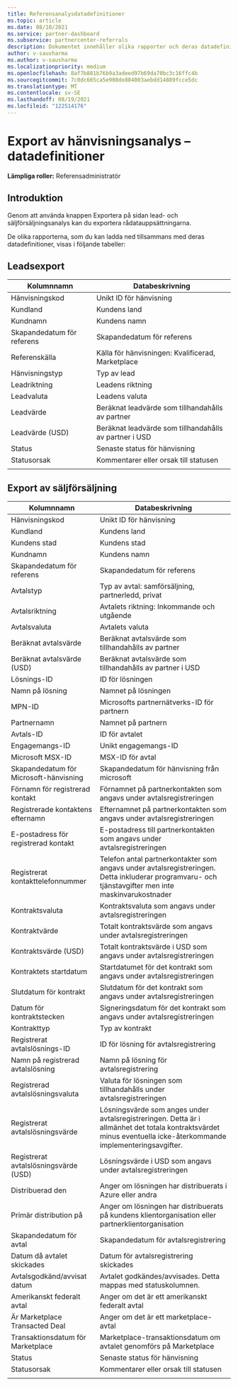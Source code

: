 ```yaml
---
title: Referensanalysdatadefinitioner
ms.topic: article
ms.date: 08/10/2021
ms.service: partner-dashboard
ms.subservice: partnercenter-referrals
description: Dokumentet innehåller olika rapporter och deras datadefinitioner, som du kan ladda ned från referensanalyssidorna.
author: v-sausharma
ms.author: v-sausharma
ms.localizationpriority: medium
ms.openlocfilehash: 8af7b881b76b9a3adeed97b69da70bc3c16ffc4b
ms.sourcegitcommit: 7c0dc665ca5e908de884003aebdd14889fcce5dc
ms.translationtype: MT
ms.contentlocale: sv-SE
ms.lasthandoff: 08/19/2021
ms.locfileid: "122514176"
---
```

# <a name="referral-analytics-export--data-definitions"></a>Export av hänvisningsanalys – datadefinitioner

**Lämpliga roller:** Referensadministratör

## <a name="introduction"></a>Introduktion

Genom att använda knappen Exportera på sidan lead- och säljförsäljningsanalys kan du exportera rådatauppsättningarna.

De olika rapporterna, som du kan ladda ned tillsammans med deras datadefinitioner, visas i följande tabeller:

## <a name="leads-export"></a>Leadsexport

|   Kolumnnamn |   Databeskrivning    |
|----|----|
|   Hänvisningskod |   Unikt ID för hänvisning  |
|   Kundland    |   Kundens land |
|   Kundnamn   |   Kundens namn    |
|   Skapandedatum för referens  |   Skapandedatum för referens   |
|   Referenskälla |   Källa för hänvisningen: Kvalificerad, Marketplace  |
|   Hänvisningstyp   |   Typ av lead    |
|   Leadriktning  |   Leadens riktning   |
|   Leadvaluta   |   Leadens valuta    |
|   Leadvärde  |   Beräknat leadvärde som tillhandahålls av partner    |
|   Leadvärde (USD)    |   Beräknat leadvärde som tillhandahålls av partner i USD |
|   Status      |   Senaste status för hänvisning   |
|   Statusorsak   |   Kommentarer eller orsak till statusen    |
|       |       |


## <a name="co-sell-export"></a>Export av säljförsäljning

|   Kolumnnamn |   Databeskrivning    |
|    ----    |    ----    |
|   Hänvisningskod |   Unikt ID för hänvisning  |
|   Kundland    |   Kundens land |
|   Kundens stad   |   Kundens stad    |
|   Kundnamn   |   Kundens namn    |
|   Skapandedatum för referens  |   Skapandedatum för referens   |
|   Avtalstyp   |   Typ av avtal: samförsäljning, partnerledd, privat |
|   Avtalsriktning  |   Avtalets riktning: Inkommande och utgående    |
|   Avtalsvaluta   |   Avtalets valuta    |
|   Beräknat avtalsvärde    |   Beräknat avtalsvärde som tillhandahålls av partner    |
|   Beräknat avtalsvärde (USD)  |   Beräknat avtalsvärde som tillhandahålls av partner i USD |
|   Lösnings-ID     |   ID för lösningen  |
|   Namn på lösning   |   Namnet på lösningen    |
|   MPN-ID  |   Microsofts partnernätverks-ID för partnern |
|   Partnernamn    |   Namnet på partnern |
|   Avtals-ID |   ID för avtalet  |
|   Engagemangs-ID   |   Unikt engagemangs-ID    |
|   Microsoft MSX-ID    |   MSX-ID för avtal  |
|   Skapandedatum för Microsoft-hänvisning    |   Skapandedatum för hänvisning från microsoft |
|   Förnamn för registrerad kontakt   |   Förnamnet på partnerkontakten som angavs under avtalsregistreringen |
|   Registrerade kontaktens efternamn    |   Efternamnet på partnerkontakten som angavs under avtalsregistreringen  |
|   E-postadress för registrerad kontakt    |   E-postadress till partnerkontakten som angavs under avtalsregistreringen  |
|   Registrerat kontakttelefonnummer |   Telefon antal partnerkontakter som angavs under avtalsregistreringen. Detta inkluderar programvaru- och tjänstavgifter men inte maskinvarukostnader   |
|   Kontraktsvaluta   |   Kontraktsvaluta som angavs under avtalsregistreringen  |
|   Kontraktvärde  |   Totalt kontraktsvärde som angavs under avtalsregistreringen  |
|   Kontraktsvärde (USD)    |   Totalt kontraktsvärde i USD som angavs under avtalsregistreringen   |
|   Kontraktets startdatum |   Startdatumet för det kontrakt som angavs under avtalsregistreringen    |
|   Slutdatum för kontrakt   |   Slutdatum för det kontrakt som angavs under avtalsregistreringen  |
|   Datum för kontraktstecken  |   Signeringsdatum för det kontrakt som angavs under avtalsregistreringen |
|   Kontrakttyp   |   Typ av kontrakt    |
|   Registrerat avtalslösnings-ID |   ID för lösning för avtalsregistrering    |
|   Namn på registrerad avtalslösning   |   Namn på lösning för avtalsregistrering  |
|   Registrerad avtalslösningsvaluta   |   Valuta för lösningen som tillhandahålls under avtalsregistreringen |
|   Registrerat avtalslösningsvärde  |   Lösningsvärde som anges under avtalsregistreringen. Detta är i allmänhet det totala kontraktsvärdet minus eventuella icke-återkommande implementeringsavgifter.   |
|   Registrerat avtalslösningsvärde (USD)    |   Lösningsvärde i USD som angavs under avtalsregistreringen |
|   Distribuerad den |   Anger om lösningen har distribuerats i Azure eller andra    |
|   Primär distribution på   |   Anger om lösningen har distribuerats på kundens klientorganisation eller partnerklientorganisation  |
|   Skapandedatum för avtal  |   Skapandedatum för avtalsregistrering  |
|   Datum då avtalet skickades     |   Datum för avtalsregistrering skickades |
|   Avtalsgodkänd/avvisat datum     |   Avtalet godkändes/avvisades. Detta mappas med statuskolumnen. |
|   Amerikanskt federalt avtal |   Anger om det är ett amerikanskt federalt avtal    |
|   Är Marketplace Transacted Deal  |   Anger om det är ett marketplace-avtal    |
|   Transaktionsdatum för Marketplace    |   Marketplace-transaktionsdatum om avtalet genomförs på Marketplace|
|   Status      |   Senaste status för hänvisning   |
|   Statusorsak   |   Kommentarer eller orsak till statusen    |
|       |       |
